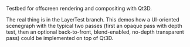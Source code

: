 Testbed for offscreen rendering and compositing with Qt3D.

The real thing is in the LayerTest branch. This demos how a UI-oriented scenegraph
with the typical two passes (first an opaque pass with depth test, then an optional
back-to-front, blend-enabled, no-depth transparent pass) could be implemented on top
of Qt3D.
